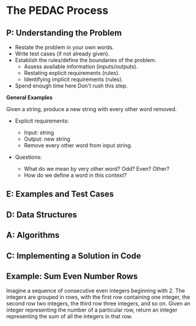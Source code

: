 # The PEDAC Process

## P: Understanding the Problem

- Restate the problem in your own words.
- Write test cases (if not already given).
- Establish the rules/define the boundaries of the problem.
	+ Assess available information (inputs/outputs).
	+ Restating explicit requirements (rules).
	+ Identifying implicit requirements (rules).
- Spend enough time here Don't rush this step.

**General Examples**

Given a string, produce a new string with every other word removed.

- Explicit requirements:
	+ Input: string
	+ Output: new string
	+ Remove every other word from input string.
	
- Questions:
	+ What do we mean by very other word? Odd? Even? Other?
	+ How do we define a word in this context?

## E: Examples and Test Cases
## D: Data Structures
## A: Algorithms
## C: Implementing a Solution in Code



## Example: Sum Even Number Rows

Imagine a sequence of consecutive even integers beginning with 2. The integers are grouped in rows, with the first row containing one integer, the second row two integers, the third row three integers, and so on. Given an integer representing the number of a particular row, return an integer representing the sum of all the integers in that row.
